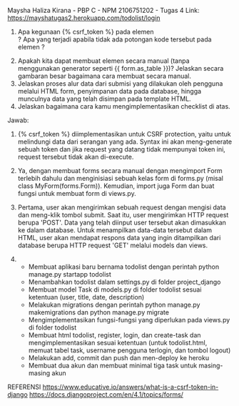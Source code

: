 Maysha Haliza Kirana - PBP C - NPM 2106751202 - Tugas 4
Link: https://mayshatugas2.herokuapp.com/todolist/login

1. Apa kegunaan {% csrf_token %} pada elemen <form>? Apa yang terjadi apabila tidak ada potongan kode tersebut pada elemen <form>?
2. Apakah kita dapat membuat elemen <form> secara manual (tanpa menggunakan generator seperti {{ form.as_table }})? Jelaskan secara gambaran besar bagaimana cara membuat <form> secara manual.
3. Jelaskan proses alur data dari submisi yang dilakukan oleh pengguna melalui HTML form, penyimpanan data pada database, hingga munculnya data yang telah disimpan pada template HTML.
4. Jelaskan bagaimana cara kamu mengimplementasikan checklist di atas.

Jawab:
1. {% csrf_token %} diimplementasikan untuk CSRF protection, yaitu untuk melindungi data dari serangan yang ada. Syntax ini akan meng-generate sebuah token dan jika request yang datang tidak mempunyai token ini, request tersebut tidak akan di-execute.

2. Ya, dengan membuat forms secara manual dengan mengimport Form terlebih dahulu dan menginisiasi sebuah kelas form di forms.py (misal class MyForm(forms.Form)). Kemudian, import juga Form dan buat fungsi untuk membuat form di views.py.

3. Pertama, user akan mengirimkan sebuah request dengan mengisi data dan meng-klik tombol submit. Saat itu, user mengirimkan HTTP request berupa 'POST'. Data yang telah diinput user tersebut akan dimasukkan ke dalam database. Untuk menampilkan data-data tersebut dalam HTML, user akan mendapat respons data yang ingin ditampilkan dari database berupa HTTP request 'GET' melalui models dan views.

4. - Membuat aplikasi baru bernama todolist dengan perintah python manage.py startapp todolist
   - Menambahkan todolist dalam settings.py di folder project_django
   - Membuat model Task di models.py di folder todolist sesuai ketentuan (user, title, date, description)
   - Melakukan migrations dengan perintah python manage.py makemigrations dan python manage.py migrate
   - Mengimplementasikan fungsi-fungsi yang diperlukan pada views.py di folder todolist
   - Membuat html todolist, register, login, dan create-task dan mengimplementasikan sesuai ketentuan (untuk todolist.html, memuat tabel task, username pengguna terlogin, dan tombol logout)
   - Melakukan add, commit dan push dan men-deploy ke heroku
   - Membuat dua akun dan membuat minimal tiga task untuk masing-masing akun

REFERENSI
https://www.educative.io/answers/what-is-a-csrf-token-in-django
https://docs.djangoproject.com/en/4.1/topics/forms/